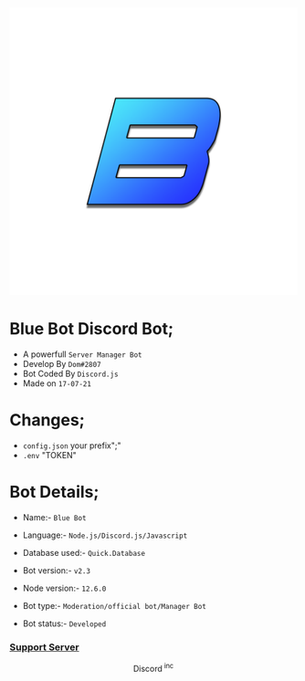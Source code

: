 <img src="Blue.png" alt=logo>

# Blue Bot Discord Bot;
- A powerfull `Server Manager Bot`
- Develop By `Dom#2807`
- Bot Coded By `Discord.js`
- Made on `17-07-21`


# Changes;
- `config.json` your prefix";"
- `.env` "TOKEN"


# Bot Details;

- Name:- `Blue Bot`
- Language:- `Node.js/Discord.js/Javascript`
- Database used:- `Quick.Database`
- Bot version:- `v2.3`
- Node version:- `12.6.0`

- Bot type:- `Moderation/official bot/Manager Bot`
- Bot status:- `Developed`



### [Support Server](Links)

<center>Discord<sup> inc</sup></center>